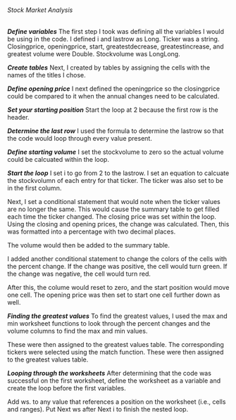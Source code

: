 ###### Stock Market Analysis

***Define variables***
The first step I took was defining all the variables I would be using in the code. I defined i and lastrow as Long. Ticker was a string. Closingprice, openingprice, start, greatestdecrease, greatestincrease, and greatest volume were Double. Stockvolume was LongLong.

***Create tables***
Next, I created by tables by assigning the cells with the names of the titles I chose.

***Define opening price***
I next defined the openingprice so the closingprice could be compared to it when the annual changes need to be calculated. 

***Set your starting position***
Start the loop at 2 because the first row is the header.

***Determine the last row***
I used the formula to determine the lastrow so that the code would loop through every value present.

***Define starting volume***
I set the stockvolume to zero so the actual volume could be calcuated within the loop.

***Start the loop***
I set i to go from 2 to the lastrow. I set an equation to calcuate the stockvolumn of each entry for that ticker. The ticker was also set to be in the first column.

Next, I set a conditional statement that would note when the ticker values are no longer the same. This would cause the summary table to get filled each time the ticker changed. The closing price was set within the loop. Using the closing and opening prices, the change was calculated. Then, this was formatted into a percentage with two decimal places.

The volume would then be added to the summary table. 

I added another conditional statement to change the colors of the cells with the percent change. If the change was positive, the cell would turn green. If the change was negative, the cell would turn red.

After this, the colume would reset to zero, and the start position would move one cell. The opening price was then set to start one cell further down as well. 

***Finding the greatest values***
To find the greatest values, I used the max and min worksheet functions to look through the percent changes and the volume columns to find the max and min values. 

These were then assigned to the greatest values table. The corresponding tickers were selected using the match function. These were then assigned to the greatest values table.

***Looping through the worksheets***
After determining that the code was successful on the first worksheet, define the worksheet as a variable and create the loop before the first variables. 

Add ws. to any value that references a position on the worksheet (i.e., cells and ranges). Put Next ws after Next i to finish the nested loop.






